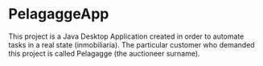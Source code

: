 PelagaggeApp
============

This project is a Java Desktop Application created in order to automate tasks in a real state (inmobiliaria). The particular customer who demanded this project is called Pelagagge (the auctioneer surname).

